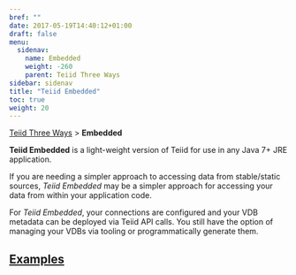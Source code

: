 ```yaml
---
bref: ""
date: 2017-05-19T14:40:12+01:00
draft: false
menu:
  sidenav:
    name: Embedded
    weight: -260
    parent: Teiid Three Ways
sidebar: sidenav
title: "Teiid Embedded"
toc: true
weight: 20
---
```

[Teiid Three Ways](..) > **Embedded**

**Teiid Embedded** is a light-weight version of Teiid for use in any Java 7+ JRE application.

If you are needing a simpler approach to accessing data from stable/static sources, *Teiid Embedded* may be a simpler approach for accessing your data from within your application code.

For *Teiid Embedded*, your connections are configured <TBD> and your VDB metadata can be deployed via Teiid API calls. You still have the option of managing your VDBs via tooling or programmatically generate them.

## [**Examples**](https://github.com/teiid/teiid-embedded-examples)